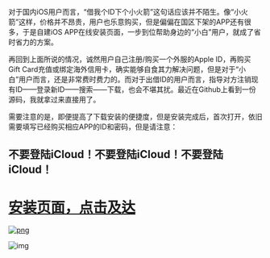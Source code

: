 对于国内iOS用户而言，“借我个ID下个小火箭”这句话应该并不陌生。像“小火箭”这样，价格并不昂贵，用户也乐意购买，但是偏偏在国区下架的APP还有很多，于是自建iOS APP在线安装页面，一步到位帮助身边的“小白”用户，就成了省时省力的方案。

再回到上面所说的情况，诚然用户自己注册/购买一个外服的Apple ID，再购买Gift Card充值或绑定海外信用卡，确实能够自食其力解决问题，但是对于“小白”用户而言，还是非常费时费力的。而对于出借ID的用户而言，指导对方注销现有ID——登录新ID——搜索——下载，也会不堪其扰。最近在Github上看到一份源码，我就拿过来直接用了。

需要注意的是，即便提高了下载安装的便捷度，但是安装完成后，首次打开，依旧需要填写已经购买相应APP的ID和密码，但是请注意：
## 不要登陆iCloud！不要登陆iCloud！不要登陆iCloud！

# [安装页面，点击及达](https://dandelionss.github.io/Shadowrocket/)
[![png](https://r.photo.store.qq.com/psb?/V11ZWwHn4UJDQ6/3y8TjOirFBziRD2M0mURw7upQ7sGAjpBkOesGtt9nA4!/r/dL4AAAAAAAAA)](https://dandelionss.github.io/Shadowrocket/)

![img](https://s182.photo.store.qq.com/psb?/V11ZWwHn4UJDQ6/MMrDstozBm.CKAMrhKi3k0AIcCYsaOxu8jLze8s4kR4!/b/dLYAAAAAAAAA&bo=yADIAMgAyAACGT0!&rf=viewer_4)

